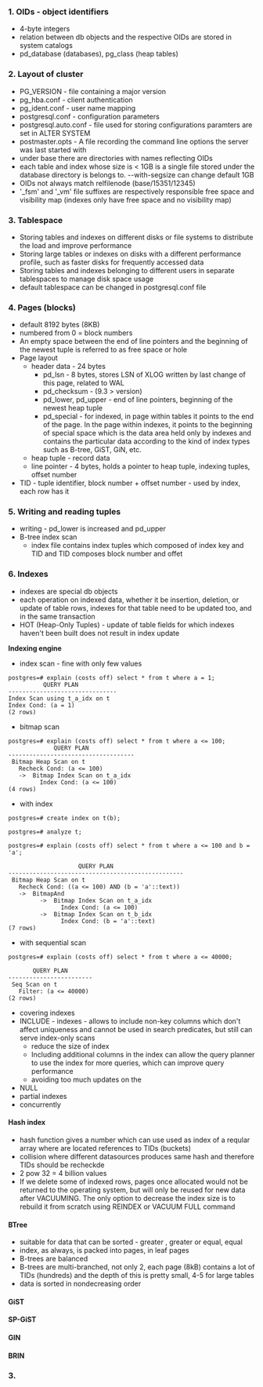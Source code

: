 ### 1. OIDs - object identifiers

- 4-byte integers 
- relation between db objects and the respective OIDs are stored in system catalogs
- pd_database (databases), pg_class (heap tables)

### 2. Layout of cluster

- PG_VERSION - file containing a major version
- pg_hba.conf - client authentication
- pg_ident.conf - user name mapping
- postgresql.conf - configuration parameters
- postgresql.auto.conf - file used for storing configurations paramters are set in ALTER SYSTEM
- postmaster.opts - A file recording the command line options the server was last started with
- under base there are directories with names reflecting OIDs
- each table and index whose size is < 1GB is a single file stored under the database directory is belongs to. --with-segsize can change default 1GB
- OIDs not always match relfilenode (base/15351/12345)
- '_fsm' and '_vm' file suffixes are respectively responsible free space and visibility map (indexes only have free space and no visibility map)

### 3. Tablespace

- Storing tables and indexes on different disks or file systems to distribute the load and improve performance
- Storing large tables or indexes on disks with a different performance profile, such as faster disks for frequently accessed data
- Storing tables and indexes belonging to different users in separate tablespaces to manage disk space usage
- default tablespace can be changed in postgresql.conf file

### 4. Pages (blocks)

- default 8192 bytes (8KB)
- numbered from 0 = block numbers
- An empty space between the end of line pointers and the beginning of the newest tuple is referred to as free space or hole
- Page layout
  - header data - 24 bytes
    - pd_lsn - 8 bytes, stores LSN of XLOG written by last change of this page, related to WAL
    - pd_checksum - (9.3 > version)
    - pd_lower, pd_upper - end of line pointers, beginning of the newest heap tuple
    - pd_special - for indexed, in page within tables it points to the end of the page. In the page within indexes, it points to the beginning of special space which is the data area held only by indexes and contains the particular data according to the kind of index types such as B-tree, GiST, GiN, etc.
  - heap tuple - record data
  - line pointer - 4 bytes, holds a pointer to heap tuple, indexing tuples, offset number
- TID - tuple identifier, block number + offset number - used by index, each row has it

### 5. Writing and reading tuples

- writing - pd_lower is increased and pd_upper
- B-tree index scan 
  - index file contains index tuples which composed of index key and TID and TID composes block number and offet


### 6. Indexes

- indexes are special db objects
- each operation on indexed data, whether it be insertion, deletion, or update of table rows, indexes for that table need to be updated too, and in the same transaction
- HOT (Heap-Only Tuples) - update of table fields for which indexes haven't been built does not result in index update

**Indexing engine**

- index scan - fine with only few values
```
postgres=# explain (costs off) select * from t where a = 1;
          QUERY PLAN          
-------------------------------
Index Scan using t_a_idx on t
Index Cond: (a = 1)
(2 rows)
```

- bitmap scan

```
postgres=# explain (costs off) select * from t where a <= 100;
             QUERY PLAN            
------------------------------------
 Bitmap Heap Scan on t
   Recheck Cond: (a <= 100)
   ->  Bitmap Index Scan on t_a_idx
         Index Cond: (a <= 100)
(4 rows)
```

- with index 

```
postgres=# create index on t(b);

postgres=# analyze t;

postgres=# explain (costs off) select * from t where a <= 100 and b = 'a';

                    QUERY PLAN                    
--------------------------------------------------
 Bitmap Heap Scan on t
   Recheck Cond: ((a <= 100) AND (b = 'a'::text))
   ->  BitmapAnd
         ->  Bitmap Index Scan on t_a_idx
               Index Cond: (a <= 100)
         ->  Bitmap Index Scan on t_b_idx
               Index Cond: (b = 'a'::text)
(7 rows)
```

- with sequential scan
```
postgres=# explain (costs off) select * from t where a <= 40000;

       QUERY PLAN      
------------------------
 Seq Scan on t
   Filter: (a <= 40000)
(2 rows)
```

- covering indexes
- INCLUDE - indexes -  allows to include non-key columns which don't affect uniqueness and cannot be used in search predicates, but still can serve index-only scans
  - reduce the size of index
  - Including additional columns in the index can allow the query planner to use the index for more queries, which can improve query performance
  - avoiding too much updates on the 
- NULL
- partial indexes 
- concurrently 

#### Hash index

- hash function gives a number which can use used as index of a reqular array where are located references to TIDs (buckets)
- collision where different datasources produces same hash and  therefore TIDs should be recheckde
- 2 pow 32 = 4 billion values
- If we delete some of indexed rows, pages once allocated would not be returned to the operating system, but will only be reused for new data after VACUUMING. The only option to decrease the index size is to rebuild it from scratch using REINDEX or VACUUM FULL command

#### BTree

- suitable for data that can be sorted - greater , greater or equal, equal
- index, as always, is packed into pages, in leaf pages
- B-trees are balanced 
- B-trees are multi-branched, not only 2, each page (8kB) contains a lot of TIDs (hundreds) and the depth of this is pretty small, 4-5 for large tables
- data is sorted in nondecreasing order

#### GiST
#### SP-GiST
#### GIN
#### BRIN


### 3.

